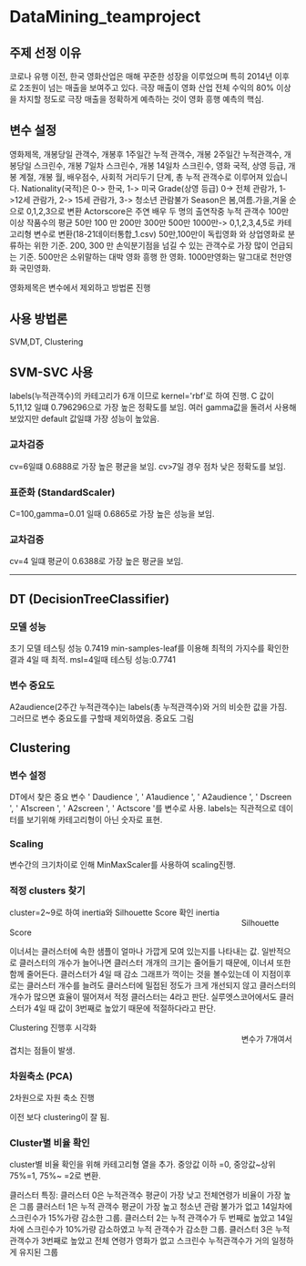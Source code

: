 # DataMining_teamproject

## 주제 선정 이유
코로나 유행 이전, 한국 영화산업은 매해 꾸준한 성장을 이루었으며 특히 2014년 이후로 2조원이 넘는 매출을 보여주고 있다.
극장 매출이 영화 산업 전체 수익의 80% 이상을 차지할 정도로 극장 매출을 정확하게 예측하는 것이 영화 흥행 예측의 핵심.
## 변수 설정
영화제목, 개봉당일 관객수, 개봉후 1주일간 누적 관객수, 개봉 2주일간 누적관객수, 개봉당일 스크린수, 개봉 7일차 스크린수, 개봉 14일차 스크린수, 영화 국적, 상영 등급, 개봉 계절, 개봉 월, 배우점수, 사회적 거리두기 단계, 총 누적 관객수로 이루어져 있습니다.
Nationality(국적)은 0-> 한국, 1-> 미국 
Grade(상영 등급) 0-> 전체 관람가, 1->12세 관람가, 2-> 15세 관람가, 3-> 청소년 관람불가
Season은 봄,여름.가을,겨울 순으로 0,1,2,3으로 변환
Actorscore은 주연 배우 두 명의 출연작중 누적 관객수 100만 이상 작품수의 평균
50만 100 만 200만 300만 500만 1000만-> 0,1,2,3,4,5로 카테고리형 변수로 변환(18-21데이터통합_1.csv)
50만,100만이 독립영화 와 상업영화로 분류하는 위한 기준.
200, 300 만 손익분기점을 넘길 수 있는 관객수로 가장 많이 언급되는 기준. 
500만은 소위말하는 대박 영화 흥행 한 영화.
1000만영화는 말그대로 천만영화 국민영화.

영화제목은 변수에서 제외하고 방법론 진행

## 사용 방법론
SVM,DT, Clustering

## SVM-SVC 사용
labels(누적관객수)의 카테고리가 6개 이므로 kernel='rbf'로 하여 진행.
C 값이 5,11,12 일떄 0.796296으로 가장 높은 정확도를 보임. 여러 gamma값을 돌려서 사용해 보았지만 default 값일떄 가장 성능이 높았음.

### 교차검증
cv=6일떄 0.6888로 가장 높은 평균을 보임. cv>7일 경우 점차 낮은 정확도를 보임.
### 표준화 (StandardScaler)
C=100,gamma=0.01 일때 0.6865로 가장 높은 성능을 보임.

### 교차검증
cv=4 일떄 평균이 0.6388로 가장 높은 평균을 보임.

-----
## DT (DecisionTreeClassifier)
### 모델 성능
초기 모델 테스팅 성능 0.7419
min-samples-leaf를 이용해 최적의 가지수를 확인한 결과 4일 때 최적.
msl=4일때 테스팅 성능:0.7741

### 변수 중요도
A2audience(2주간 누적관객수)는 labels(총 누적관객수)와 거의 비슷한 값을 가짐. 그러므로 변수 중요도를 구할때 제외하였음.
중요도 그림
<img width="80%" scr='https://user-images.githubusercontent.com/77971228/170222549-43a6ed19-4320-4c9f-b838-3cde5d1f00f0.png'>

## Clustering
### 변수 설정
DT에서 찾은 중요 변수 ' Daudience ', ' A1audience ', ' A2audience ', ' Dscreen ', ' A1screen ', ' A2screen ', ' Actscore '를 변수로 사용. labels는 직관적으로 데이터를 보기위해 카테고리형이 아닌 숫자로 표현.
### Scaling
변수간의 크기차이로 인해 MinMaxScaler를 사용하여 scaling진행.
### 적정 clusters 찾기
cluster=2~9로 하여 inertia와 Silhouette Score 확인
inertia
<img width="80%" scr='[https://user-images.githubusercontent.com/77971228/170224815-308a3d49-231f-4867-95f9-7f386e852b72.png](https://github.com/koeshin/DataMining_teamproject/issues/4#issue-1247798838)'/>
Silhouette Score
<img width="80%" scr='https://user-images.githubusercontent.com/77971228/170225112-03ba0082-001e-40a1-932c-ca0b81b73956.png'/>

이너셔는 클러스터에 속한 샘플이 얼마나 가깝게 모여 있는지를 나타내는 값.
일반적으로 클러스터의 개수가 늘어나면 클러스터 개개의 크기는 줄어들기 때문에, 이너셔 또한 함께 줄어든다. 클러스터가 4일 때 감소 그래프가 꺽이는 것을 볼수있는데 이 지점이후로는 클러스터 개수를 늘려도 클러스터에 밀접된 정도가 크게 개선되지 않고 클러스터의 개수가 많으면 효율이 떨어져서 적정 클러스터는 4라고 판단. 
실루엣스코어에서도 클러스터가 4일 때 값이 3번째로 높았기 때문에 적절하다라고 판단.

Clustering 진행후 시각화
<img width="80%" scr='https://user-images.githubusercontent.com/77971228/170226456-ccfafbd2-5568-4a50-9705-2360f296ade1.png'/>
변수가 7개여서 겹치는 점들이 발생.
### 차원축소 (PCA)
2차원으로 자원 축소 진행
<img width="80%" scr='https://user-images.githubusercontent.com/77971228/170226980-345b03f6-d775-4441-a93b-d9473888cf3f.png'/>

이전 보다 clustering이 잘 됨.
### Cluster별 비율 확인
cluster별 비율 확인을 위해 카테고리형 열을 추가. 중앙값 이하 =0, 중앙값~상위 75%=1, 75%~ =2로 변환.

클러스터 특징:
클러스터 0은 누적관객수 평균이 가장 낮고 전체연령가 비율이 가장 높은 그룹
클러스터 1은 누적 관객수 평균이 가장 높고 청소년 관람 불가가 없고 14일차에 스크린수가 15%가량 감소한 그룹.
클러스터 2는 누적 관객수가 두 번째로 높았고 14일차에 스크린수가 10%가량 감소하였고 누적 관객수가 감소한 그룹.
클러스터 3은 누적 관객수가 3번째로 높았고 전체 연령가 영화가 없고 스크린수 누적관객수가 거의 일정하게 유지된 그룹
